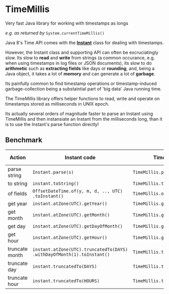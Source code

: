 # TimeMillis
Very fast Java library for working with timestamps as longs 

_e.g. as returned by_ `System.currentTimeMillis()`

Java 8's Time API comes with the [**Instant**](https://docs.oracle.com/javase/8/docs/api/java/time/Instant.html) class for dealing with timestamps.

However, the Instant class and supporting API can often be excruciatingly slow. 
Its slow to **read** and **write** from strings (a common occurance, e.g. when using timestamps in log files or JSON documents), 
its slow to do **arithmetic** such as **extracting fields** like days or **rounding**,
and, being a Java object, it takes a lot of **memory** and can generate a lot of **garbage**.

Its painfully common to find timestamp operations or timestamp-induced garbage-collection being a substaintial part of 'big data' Java running time.

The TimeMillis library offers helper functions to read, write and operate on timestamps stored as milliseconds in UNIX epoch.

Its actually several orders of magnitude faster to parse an Instant using TimeMillis and then instansiate an Instant from the milliseconds long, 
than it is to use the Instant's parse function directly!

## Benchmark

| Action | Instant code | TimeMillis code | Instant time | TimeMillis time | speedup |
| --- | --- | --- | ---: | ---: | ---: |
| parse string | `Instant.parse(s)` | `TimeMillis.parse(s)` | 1258 ns | 35 ns | 37x |
| to string | `instant.toString()` | `TimeMillis.toString(ts)` | 330 ns | 63 ns | 5x |
| of fields | `OffsetDateTime.of(y, m, d, .., UTC)` `.toInstant()` | `TimeMillis.of(y, m, d, ...)` | 33 ns | 3 ns | 11x |
| get year | `instant.atZone(UTC).getYear()` | `TimeMillis.getYear(ts)` | 39 ns | 2.5 ns | 15x |
| get month | `instant.atZone(UTC).getMonth()` | `TimeMillis.getMonth(ts)` | 39 ns | 4.3 ns | 9x |
| get day | `instant.atZone(UTC).getDayOfMonth()` | `TimeMillis.getDayOfMonth(ts)` | 40 ns | 4.3 ns | 9x |
| get hour | `instant.atZone(UTC).getHour()` | `TimeMillis.getHour(ts)` | 38 ns | 1.3 ns | 29x |
| truncate month | `instant.atZone(UTC).truncatedTo(DAYS)` `.withDayOfMonth(1).toInstant()` | `TimeMillis.truncateToMonths(ts)` | 110 ns | 6.5 ns | 17x |
| truncate day | `instant.truncatedTo(DAYS)` | `TimeMillis.truncateToDays(ts)` | 38 ns | 0.9 ns | 42x |
| truncate hour | `instant.truncatedTo(HOURS)` | `TimeMillis.truncateToHours(ts)` | 38 ns | 0.9 ns | 42x |
